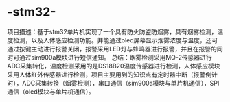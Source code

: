 # -stm32-
项目描述：基于stm32单片机实现了一个具有防火防盗防烟雾，具有烟雾检测，温度检测，以及人体感应检测功能。并能通过oled屏幕显示烟雾浓度与温度，还可通过按键主动进行报警关闭，报警采用LED灯与蜂鸣器进行报警，并且在报警的同时可通过sim900a模块进行短信通知。
总结：烟雾检测采用MQ-2传感器进行ADC采集转化，温度检测采用的是DS18B20温度传感器进行检测，人体感应模块采用人体红外传感器进行检测，项目主要用到的知识点有定时器中断（报警倒计时），ADC采集转换（烟雾检测），串口通信（sim900a模块与单片机通信），SPI通信（oled模块与单片机通信）。

